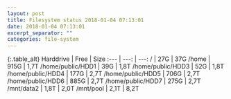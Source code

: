 ```yaml
---
layout: post
title: Filesystem status 2018-01-04 07:13:01
date: 2018-01-04 07:13:01
excerpt_separator: ""
categories: file-system
---
```

{:.table_alt}
Harddrive | Free | Size
:--- | ---: | ---:
/ | 27G | 37G
/home | 915G | 1,7T
/home/public/HDD1 | 39G | 1,8T
/home/public/HDD3 | 52G | 1,8T
/home/public/HDD4 | 177G | 2,7T
/home/public/HDD5 | 706G | 2,7T
/home/public/HDD6 | 885G | 2,7T
/home/public/HDD7 | 275G | 2,7T
/mnt/data2 | 1,8T | 2,0T
/mnt/pool | 2,1T | 8,2T
